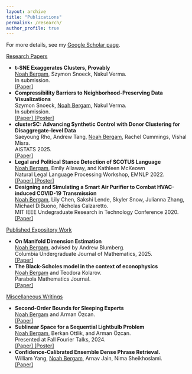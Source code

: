 ```yaml
---
layout: archive
title: "Publications"
permalink: /research/
author_profile: true
---
```


For more details, see my <a href="https://scholar.google.com/citations?user=VQfpXAoAAAAJ&hl=en&oi=ao">Google Scholar page</a>.

<u> Research Papers </u>
<ul>

<li><b>t-SNE Exaggerates Clusters, Provably</b> <br>
  <u>Noah Bergam</u>, Szymon Snoeck, Nakul Verma. <br>
  In submission. <br>
  <a href="https://www.cs.columbia.edu/~verma/papers/tsne_false_positives.pdf">[Paper] </a> 
  </li>

<li><b>Compressibility Barriers to Neighborhood-Preserving Data Visualizations</b> <br>
  Szymon Snoeck, <u>Noah Bergam</u>, Nakul Verma. <br>
  In submission. <br>
  <a href="https://arxiv.org/abs/2508.07119">[Paper] </a> 
  <a href="https://njbergam.github.io/publications/graph_incompress.pdf">[Poster] </a> 
  </li>

<li><b>clusterSC: Advancing Synthetic Control with Donor Clustering for Disaggregate-level Data</b> <br>
  Saeyoung Rho, Andrew Tang, <u>Noah Bergam</u>, Rachel Cummings, Vishal Misra. <br>
  AISTATS 2025. <br>
  <a href="https://arxiv.org/pdf/2503.21629">[Paper] </a> 
  </li>

<li><b>Legal and Political Stance Detection of SCOTUS Language</b> <br>
  <u>Noah Bergam</u>, Emily Allaway, and Kathleen McKeown <br>
  Natural Legal Language Processing Workshop, EMNLP 2022. <br>
  <a href="https://aclanthology.org/2022.nllp-1.25/">[Paper] </a> 
  <a href="https://njbergam.github.io/publications/scotus_pres.pdf">[Poster] </a>
</li>

<li><b>Designing and Simulating a Smart Air Purifier to Combat HVAC-induced COVID-19 Transmission</b> <br>
  <u>Noah Bergam</u>, Lily Chen, Sakshi Lende, Skyler Snow, Julianna Zhang, Michael DiBuono, Nicholas Calzaretto. <br>
  MIT IEEE Undegraduate Research in Technology Conference 2020. <br>
  <a href="https://ieeexplore.ieee.org/document/9668856">[Paper] </a>
</li>

</ul>

<u> Published Expository Work </u>
<ul>

<li><b>On Manifold Dimension Estimation</b> <br>
  <u>Noah Bergam</u>, advised by Andrew Blumberg. <br>
  Columbia Undergraduate Journal of Mathematics, 2025. <br>
  <a href="https://journals.library.columbia.edu/index.php/cjum/article/view/14078/7752">[Paper] </a> 
  </li>

  <li><b>The Black-Scholes model in the context of econophysics</b> <br>
  <u>Noah Bergam</u> and Teodora Kolarov. <br>
  Parabola Mathematics Journal. <br>
  <a href="https://www.parabola.unsw.edu.au/files/articles/2020-2029/volume-57-2021/issue-2/vol57_no2_5.pdf">[Paper] </a> 
  </li>

</ul>

<u> Miscellaneous Writings</u>

<ul>

<li><b>Second-Order Bounds for Sleeping Experts</b> <br>
  <u>Noah Bergam</u> and Arman Özcan. <br>
  <a href="https://njbergam.github.io/publications/sleeping_experts.pdf">[Paper] </a> 
  </li>

<li><b>Sublinear Space for a Sequential Lightbulb Problem</b> <br>
  <u>Noah Bergam</u>, Berkan Ottlik, and Arman Özcan. <br>
  Presented at Fall Fourier Talks, 2024. <br>
  <a href="https://njbergam.github.io/publications/lightbulb.pdf">[Paper] </a> 
  <a href="https://njbergam.github.io/publications/lightbulb_poster.pdf">[Poster] </a> 
  </li>

<li><b>Confidence-Calibrated Ensemble Dense Phrase Retrieval.</b> <br>
  William Yang, <u>Noah Bergam</u>, Arnav Jain, Nima Sheikhoslami. <br>
  <a href="https://arxiv.org/abs/2306.15917">[Paper] </a> 
  </li>

</ul>






